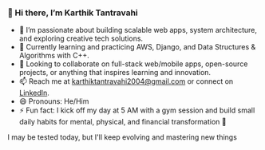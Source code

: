 ### 👋 Hi there, I’m Karthik Tantravahi

- 👀 I’m passionate about building scalable web apps, system architecture, and exploring creative tech solutions.
- 🌱 Currently learning and practicing AWS, Django, and Data Structures & Algorithms with C++.
- 💞️ Looking to collaborate on full-stack web/mobile apps, open-source projects, or anything that inspires learning and innovation.
- 📫 Reach me at karthiktantravahi2004@gmail.com or connect on [LinkedIn](https://www.linkedin.com/in/karthiktantravahi).
- 😄 Pronouns: He/Him
- ⚡ Fun fact: I kick off my day at 5 AM with a gym session and build small daily habits for mental, physical, and financial transformation 🚀



I may be tested today, but I'll keep evolving and mastering new things


<!---
karthiktantravahi2004/karthiktantravahi2004 is a ✨ special ✨ repository because its `README.md` (this file) appears on your GitHub profile.
You can click the Preview link to take a look at your changes.
--->
